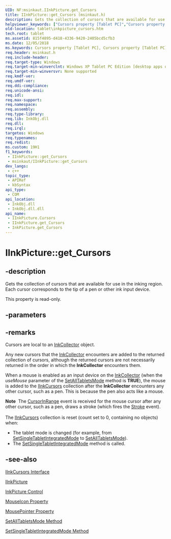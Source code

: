 ```yaml
---
UID: NF:msinkaut.IInkPicture.get_Cursors
title: IInkPicture::get_Cursors (msinkaut.h)
description: Gets the collection of cursors that are available for use in the inking region. Each cursor corresponds to the tip of a pen or other ink input device.
helpviewer_keywords: ["Cursors property [Tablet PC]","Cursors property [Tablet PC]","IInkPicture interface","IInkPicture interface [Tablet PC]","Cursors property","IInkPicture.Cursors","IInkPicture.get_Cursors","IInkPicture::Cursors","IInkPicture::get_Cursors","InkPicture.get_Cursors","get_Cursors","msinkaut/IInkPicture::Cursors","msinkaut/IInkPicture::get_Cursors","tablet.inkpicture_cursors"]
old-location: tablet\inkpicture_cursors.htm
tech.root: tablet
ms.assetid: 815f4895-d418-4336-9420-2405bcd5cfb3
ms.date: 12/05/2018
ms.keywords: Cursors property [Tablet PC], Cursors property [Tablet PC],IInkPicture interface, IInkPicture interface [Tablet PC],Cursors property, IInkPicture.Cursors, IInkPicture.get_Cursors, IInkPicture::Cursors, IInkPicture::get_Cursors, InkPicture.get_Cursors, get_Cursors, msinkaut/IInkPicture::Cursors, msinkaut/IInkPicture::get_Cursors, tablet.inkpicture_cursors
req.header: msinkaut.h
req.include-header: 
req.target-type: Windows
req.target-min-winverclnt: Windows XP Tablet PC Edition [desktop apps only]
req.target-min-winversvr: None supported
req.kmdf-ver: 
req.umdf-ver: 
req.ddi-compliance: 
req.unicode-ansi: 
req.idl: 
req.max-support: 
req.namespace: 
req.assembly: 
req.type-library: 
req.lib: InkObj.dll
req.dll: 
req.irql: 
targetos: Windows
req.typenames: 
req.redist: 
ms.custom: 19H1
f1_keywords:
 - IInkPicture::get_Cursors
 - msinkaut/IInkPicture::get_Cursors
dev_langs:
 - c++
topic_type:
 - APIRef
 - kbSyntax
api_type:
 - COM
api_location:
 - InkObj.dll
 - InkObj.dll.dll
api_name:
 - IInkPicture.Cursors
 - IInkPicture.get_Cursors
 - InkPicture.get_Cursors
---
```


# IInkPicture::get_Cursors


## -description

Gets the collection of cursors that are available for use in the inking region. Each cursor corresponds to the tip of a pen or other ink input device.



This property is read-only.

## -parameters

## -remarks

Cursors are local to an <a href="/windows/desktop/tablet/inkcollector-class">InkCollector</a> object.

Any new cursors that the <a href="/windows/desktop/tablet/inkcollector-class">InkCollector</a> encounters are added to the returned collection of cursors, although the returned cursors are not necessarily returned in the order in which the <b>InkCollector</b> encounters them.

When a mouse is enabled as an input device on the <a href="/windows/desktop/tablet/inkcollector-class">InkCollector</a> (when the <i>useMouse</i> parameter of the <a href="/windows/desktop/api/msinkaut/nf-msinkaut-iinkpicture-setalltabletsmode">SetAllTabletsMode</a> method is <b>TRUE</b>), the mouse is added to the <a href="/windows/desktop/api/msinkaut/nn-msinkaut-iinkcursors">IInkCursors</a> collection after the <b>InkCollector</b> encounters any other cursor, such as a pen. This is because the pen also acts like a mouse.

<div class="alert"><b>Note</b>  The <a href="/windows/desktop/tablet/inkpicture-cursorinrange">CursorInRange</a> event is received for the mouse cursor after any other cursor, such as a pen, draws a stroke (which fires the <a href="/windows/desktop/tablet/inkpicture-stroke">Stroke</a> event).</div>
<div> </div>
The <a href="/windows/desktop/api/msinkaut/nn-msinkaut-iinkcursors">IInkCursors</a> collection is reset (count set to 0, containing no objects) when:

<ul>
<li>The tablet mode is changed (for example, from <a href="/windows/desktop/api/msinkaut/nf-msinkaut-iinkpicture-setsingletabletintegratedmode">SetSingleTabletIntegratedMode</a> to <a href="/windows/desktop/api/msinkaut/nf-msinkaut-iinkpicture-setalltabletsmode">SetAllTabletsMode</a>).</li>
<li>The <a href="/windows/desktop/api/msinkaut/nf-msinkaut-iinkpicture-setsingletabletintegratedmode">SetSingleTabletIntegratedMode</a> method is called.</li>
</ul>

## -see-also

<a href="/windows/desktop/api/msinkaut/nn-msinkaut-iinkcursors">IInkCursors Interface</a>



<a href="../msinkaut/nn-msinkaut-iinkpicture.md">IInkPicture</a>



<a href="/windows/desktop/tablet/inkpicture-control">InkPicture Control</a>



<a href="/windows/desktop/api/msinkaut/nf-msinkaut-iinkpicture-get_mouseicon">MouseIcon Property</a>



<a href="/windows/desktop/api/msinkaut/nf-msinkaut-iinkpicture-get_mousepointer">MousePointer Property</a>



<a href="/windows/desktop/api/msinkaut/nf-msinkaut-iinkpicture-setalltabletsmode">SetAllTabletsMode Method</a>



<a href="/windows/desktop/api/msinkaut/nf-msinkaut-iinkpicture-setsingletabletintegratedmode">SetSingleTabletIntegratedMode Method</a>
